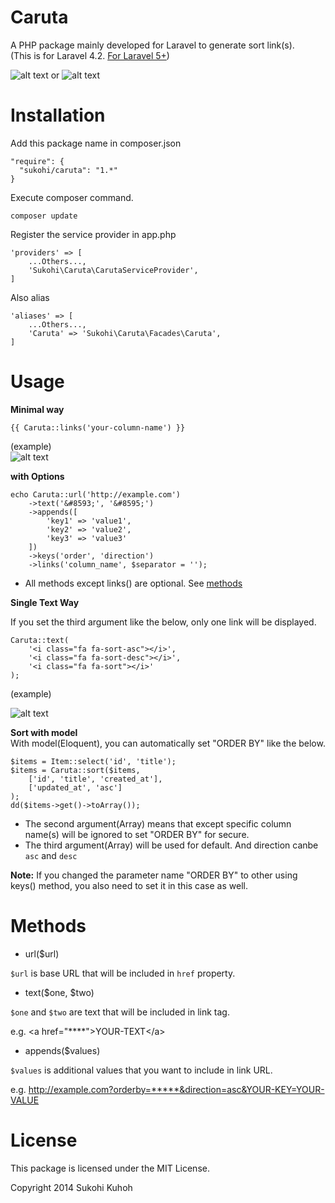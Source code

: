 Caruta
=====

A PHP package mainly developed for Laravel to generate sort link(s).  
(This is for Laravel 4.2. [For Laravel 5+](https://github.com/SUKOHI/Caruta))

![alt text](http://i.imgur.com/qT8TjJn.png) or 
![alt text](http://i.imgur.com/5RerRSA.png)  

Installation
====

Add this package name in composer.json

    "require": {
      "sukohi/caruta": "1.*"
    }

Execute composer command.

    composer update

Register the service provider in app.php

    'providers' => [
        ...Others...,  
        'Sukohi\Caruta\CarutaServiceProvider',
    ]

Also alias

    'aliases' => [
        ...Others...,  
        'Caruta' => 'Sukohi\Caruta\Facades\Caruta',
    ]

Usage
====
**Minimal way**  
    
    {{ Caruta::links('your-column-name') }}
    
(example)  
![alt text](http://i.imgur.com/qT8TjJn.png)  

**with Options**

    echo Caruta::url('http://example.com')  
        ->text('&#8593;', '&#8595;')  
        ->appends([
			'key1' => 'value1',  
			'key2' => 'value2',  
			'key3' => 'value3'  
		])
		->keys('order', 'direction')
		->links('column_name', $separator = ''); 

* All methods except links() are optional. See [methods](#methods)

**Single Text Way**  

If you set the third argument like the below, only one link will be displayed.  

    Caruta::text(
        '<i class="fa fa-sort-asc"></i>',  
        '<i class="fa fa-sort-desc"></i>',  
        '<i class="fa fa-sort"></i>'
    );

(example)

![alt text](http://i.imgur.com/5RerRSA.png)  

**Sort with model**  
With model(Eloquent), you can automatically set "ORDER BY" like the below.

	$items = Item::select('id', 'title');
	$items = Caruta::sort($items, 
	    ['id', 'title', 'created_at'], 
	    ['updated_at', 'asc']
	);
	dd($items->get()->toArray());
	
* The second argument(Array) means that except specific column name(s) will be ignored to set "ORDER BY" for secure.   
* The third argument(Array) will be used for default. And direction canbe `asc` and `desc`
  
**Note:** If you changed the parameter name "ORDER BY" to other using keys() method, you also need to set it in this case as well.

Methods<a name="methods">
====

* url($url)

`$url` is base URL that will be included in `href` property.

* text($one, $two)

`$one` and `$two` are text that will be included in link tag.

e.g. &lt;a href="****"&gt;YOUR-TEXT&lt;/a&gt;

* appends($values)

`$values` is additional values that you want to include in link URL.

e.g. http://example.com?orderby=*****&direction=asc&YOUR-KEY=YOUR-VALUE

License
====
This package is licensed under the MIT License.

Copyright 2014 Sukohi Kuhoh
